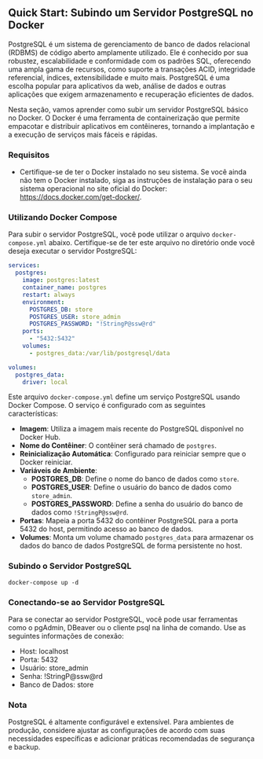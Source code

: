 ## Quick Start: Subindo um Servidor PostgreSQL no Docker

PostgreSQL é um sistema de gerenciamento de banco de dados relacional (RDBMS) de código aberto amplamente utilizado. Ele é conhecido por sua robustez, escalabilidade e conformidade com os padrões SQL, oferecendo uma ampla gama de recursos, como suporte a transações ACID, integridade referencial, índices, extensibilidade e muito mais. PostgreSQL é uma escolha popular para aplicativos da web, análise de dados e outras aplicações que exigem armazenamento e recuperação eficientes de dados.

Nesta seção, vamos aprender como subir um servidor PostgreSQL básico no Docker. O Docker é uma ferramenta de containerização que permite empacotar e distribuir aplicativos em contêineres, tornando a implantação e a execução de serviços mais fáceis e rápidas.

### Requisitos
- Certifique-se de ter o Docker instalado no seu sistema. Se você ainda não tem o Docker instalado, siga as instruções de instalação para o seu sistema operacional no site oficial do Docker: https://docs.docker.com/get-docker/.

### Utilizando Docker Compose
Para subir o servidor PostgreSQL, você pode utilizar o arquivo `docker-compose.yml` abaixo. Certifique-se de ter este arquivo no diretório onde você deseja executar o servidor PostgreSQL:

```yaml
services:
  postgres:
    image: postgres:latest
    container_name: postgres
    restart: always
    environment:
      POSTGRES_DB: store
      POSTGRES_USER: store_admin
      POSTGRES_PASSWORD: "!StringP@ssw@rd"
    ports:
      - "5432:5432"
    volumes:
      - postgres_data:/var/lib/postgresql/data

volumes:
  postgres_data:
    driver: local
```

Este arquivo `docker-compose.yml` define um serviço PostgreSQL usando Docker Compose. O serviço é configurado com as seguintes características:

- **Imagem**: Utiliza a imagem mais recente do PostgreSQL disponível no Docker Hub.
- **Nome do Contêiner**: O contêiner será chamado de `postgres`.
- **Reinicialização Automática**: Configurado para reiniciar sempre que o Docker reiniciar.
- **Variáveis de Ambiente**:
  - **POSTGRES_DB**: Define o nome do banco de dados como `store`.
  - **POSTGRES_USER**: Define o usuário do banco de dados como `store_admin`.
  - **POSTGRES_PASSWORD**: Define a senha do usuário do banco de dados como `!StringP@ssw@rd`.
- **Portas**: Mapeia a porta 5432 do contêiner PostgreSQL para a porta 5432 do host, permitindo acesso ao banco de dados.
- **Volumes**: Monta um volume chamado `postgres_data` para armazenar os dados do banco de dados PostgreSQL de forma persistente no host.

### Subindo o Servidor PostgreSQL

```shell
docker-compose up -d
```

### Conectando-se ao Servidor PostgreSQL

Para se conectar ao servidor PostgreSQL, você pode usar ferramentas como o pgAdmin, DBeaver ou o cliente psql na linha de comando. Use as seguintes informações de conexão:

- Host: localhost
- Porta: 5432
- Usuário: store_admin
- Senha: !StringP@ssw@rd
- Banco de Dados: store

### Nota

PostgreSQL é altamente configurável e extensível. Para ambientes de produção, considere ajustar as configurações de acordo com suas necessidades específicas e adicionar práticas recomendadas de segurança e backup.